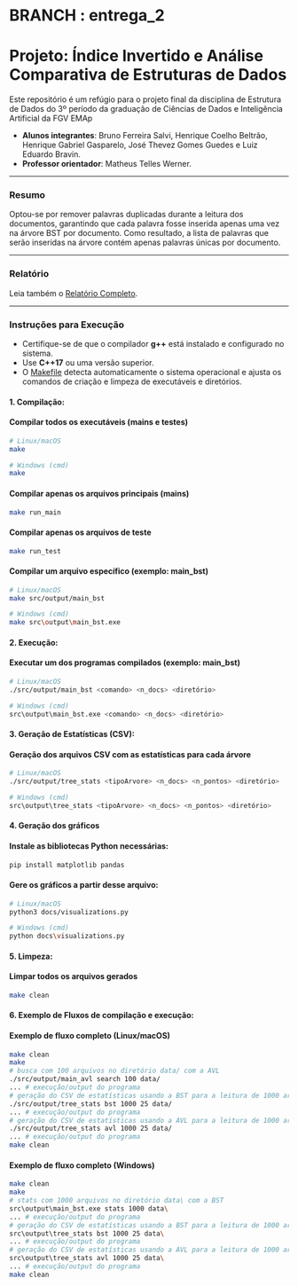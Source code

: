 # BRANCH : entrega_2

# Projeto: Índice Invertido e Análise Comparativa de Estruturas de Dados  

Este repositório é um refúgio para o projeto final da disciplina de Estrutura de Dados do 3º período da graduação de Ciências de Dados e Inteligência Artificial da FGV EMAp

* **Alunos integrantes**: Bruno Ferreira Salvi, Henrique Coelho Beltrão, Henrique Gabriel Gasparelo, José Thevez Gomes Guedes e Luiz Eduardo Bravin.
* **Professor orientador**: Matheus Telles Werner.

---
### Resumo
Optou-se por remover palavras duplicadas durante a leitura dos documentos, garantindo que cada palavra fosse inserida apenas uma vez na árvore BST por documento. Como resultado, a lista de palavras que serão inseridas na árvore contém apenas palavras únicas por documento.

---
### Relatório
Leia também o [Relatório Completo](docs/relatorio.md).

---
### Instruções para Execução

- Certifique-se de que o compilador **g++** está instalado e configurado no sistema.
- Use **C++17** ou uma versão superior.
- O [Makefile](Makefile) detecta automaticamente o sistema operacional e ajusta os comandos de criação e limpeza de executáveis e diretórios.


#### 1. Compilação:
#### Compilar todos os executáveis (mains e testes)
```sh
# Linux/macOS
make

# Windows (cmd)
make
```

#### Compilar apenas os arquivos principais (mains)
```sh
make run_main
```

#### Compilar apenas os arquivos de teste
```sh
make run_test
```

#### Compilar um arquivo específico (exemplo: main_bst)
```sh
# Linux/macOS
make src/output/main_bst

# Windows (cmd)
make src\output\main_bst.exe
```

#### 2. Execução:
#### Executar um dos programas compilados (exemplo: main_bst)
```sh
# Linux/macOS
./src/output/main_bst <comando> <n_docs> <diretório>

# Windows (cmd)
src\output\main_bst.exe <comando> <n_docs> <diretório>
```

#### 3. Geração de Estatísticas (CSV):
#### Geração dos arquivos CSV com as estatísticas para cada árvore
```sh
# Linux/macOS
./src/output/tree_stats <tipoArvore> <n_docs> <n_pontos> <diretório>

# Windows (cmd)
src\output\tree_stats <tipoArvore> <n_docs> <n_pontos> <diretório>
```

#### 4. Geração dos gráficos
#### Instale as bibliotecas Python necessárias:
```sh
pip install matplotlib pandas
```

#### Gere os gráficos a partir desse arquivo:
```sh
# Linux/macOS
python3 docs/visualizations.py

# Windows (cmd)
python docs\visualizations.py
```

#### 5. Limpeza:
#### Limpar todos os arquivos gerados
```sh
make clean
```

#### 6. Exemplo de Fluxos de compilação e execução:
#### Exemplo de fluxo completo (Linux/macOS)
```sh
make clean
make
# busca com 100 arquivos no diretório data/ com a AVL
./src/output/main_avl search 100 data/
... # execução/output do programa
# geração do CSV de estatísticas usando a BST para a leitura de 1000 arquivos, com 25 pontos igualmente espaçados
./src/output/tree_stats bst 1000 25 data/
... # execução/output do programa
# geração do CSV de estatísticas usando a AVL para a leitura de 1000 arquivos, com 25 pontos igualmente espaçados
./src/output/tree_stats avl 1000 25 data/
... # execução/output do programa
make clean
```

#### Exemplo de fluxo completo (Windows)
```sh
make clean
make
# stats com 1000 arquivos no diretório data\ com a BST
src\output\main_bst.exe stats 1000 data\
... # execução/output do programa
# geração do CSV de estatísticas usando a BST para a leitura de 1000 arquivos, com 25 pontos igualmente espaçados
src\output\tree_stats bst 1000 25 data\
... # execução/output do programa
# geração do CSV de estatísticas usando a AVL para a leitura de 1000 arquivos, com 25 pontos igualmente espaçados
src\output\tree_stats avl 1000 25 data\
... # execução/output do programa
make clean
```
